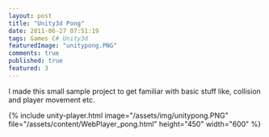 ```yaml
---
layout: post
title: "Unity3d Pong"
date: 2011-06-27 07:51:19
tags: Games C# Unity3d
featuredImage: "unitypong.PNG"
comments: true
published: true
featured: 3
---
```


I made this small sample project to get familiar with basic stuff like, collision and player movement etc.

{% include unity-player.html image="/assets/img/unitypong.PNG" file="/assets/content/WebPlayer_pong.html" height="450" width="600" %}

